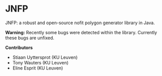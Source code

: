 # JNFP
JNFP: a robust and open-source nofit polygon generator library in Java.

**Warning:**
Recently some bugs were detected within the library. Currently these bugs are unfixed.

**Contributors**
- Stiaan Uyttersprot (KU Leuven)
- Tony Wauters (KU Leuven)
- Eline Esprit (KU Leuven)



